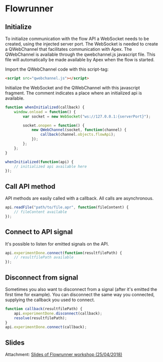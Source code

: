 # Flowrunner

## Initialize

To initialize communication with the flow API a WebSocket needs to be created, using the injected server port. The WebSocket is needed to create a QWebChannel that facilitates communication with Apex. The QWebChannel is available through the qwebchannel.js javascript file. This file will automatically be made available by Apex when the flow is started.

Import the QWebChannel code with this script-tag:

```html
<script src="qwebchannel.js"></script>
```

Initialize the WebSocket and the QWebChannel with this javascript fragment. The comment indicates a place where an initialized api is available.

```javascript
function whenInitialized(callback) {
    window.onload = function() {
        var socket = new WebSocket("ws://127.0.0.1:{serverPort}");

        socket.onopen = function() {
            new QWebChannel(socket, function(channel) {
                callback(channel.objects.flowApi);
            });
        };
    };
}

whenInitialized(function(api) {
    // initialized api available here
});
```

## Call API method

API methods are easily called with a callback. All calls are asynchronous.

```javascript
api.readFile("path/to/file.apr", function(fileContent) {
    // fileContent available
});
```

## Connect to API signal

It's possible to listen for emitted signals on the API.

```javascript
api.experimentDone.connect(function(resultfilePath) {
    // resultfilePath available
});
```

## Disconnect from signal

Sometimes you also want to disconnect from a signal (after it's emitted the first time for example). You can disconnect the same way you connected, supplying the callback you used to connect.

```javascript
function callback(resultfilePath) {
    api.experimentDone.disconnect(callback);
    resolve(resultfilePath);
}
api.experimentDone.connect(callback);
```

## Slides

Attachment: [Slides of Flowrunner workshop (25/04/2018)](2018-04-25_FlowrunnerInfo_slideshow.pdf)